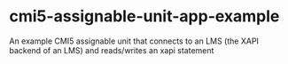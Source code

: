 # cmi5-assignable-unit-app-example
An example CMI5 assignable unit that connects to an LMS (the XAPI backend of an LMS) and reads/writes an xapi statement
